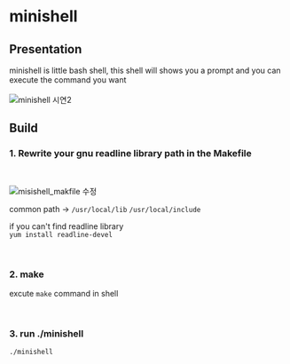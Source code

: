 # minishell

## Presentation
minishell is little bash shell, this shell will shows you a prompt and you can execute the command you want  
<br/>
![minishell 시연2](https://user-images.githubusercontent.com/79124915/194973966-24d94a70-093f-45df-bcd3-8b58a0648745.jpg)
<br/>

## Build
### 1. Rewrite your gnu readline library path in the Makefile  
<br/>

![misishell_makfile 수정](https://user-images.githubusercontent.com/79124915/194975749-863090fd-eef6-4be2-910a-c60f278b38e4.png)



common path ->
`/usr/local/lib` 
`/usr/local/include`


if you can't find readline library  
`yum install readline-devel`

<br/>

### 2. make
excute `make` command in shell

<br/>

### 3. run ./minishell
`./minishell`
